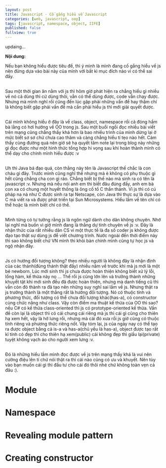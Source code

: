 ```yaml
---
layout: post
title: Javascript - Cố gắng hiểu về Javascript
categories: [web, javascript, oop]
tags: [javascript, namespace, object, IIFE]
published: false
fullview: true
---
```


updaing...

**Nội dung:**


Nếu bạn không hiểu được tiêu đề, thì ý mình là mình đang cố gắng hiểu về js nên đừng dựa vào bài này của mình với bất kì mục đích nào vì có thể sai đấy.<br><br>

Sau một thời gian ăn nằm với js thì hôm giờ phát hiện ra chẳng hiểu gì nhiều về nó cả dùng thì cứ dùng thôi, vẫn có thể dùng được, code vẫn chạy được. Nhưng mà mình nghĩ rồi cũng đến lúc gặp phải những vấn đề hay thậm chí là không biết gặp phải vấn đề mà cần phải hiểu js thì mới giải quyết được.<br><br>

Cái mình không hiểu ở đây là về class, object, namespace rồi cả đóng hầm bà lằng có hơi hướng về OO trong js. Sau một buổi ngồi đọc nhiều bài viết trên mạng cũng chẳng thấy khá hơn là bao nhiều trình của mình dừng lại ở mức biết sơ sơ chứ chưa cao thâm và càng chẳng hiểu tí tẹo nào hết. Cảm thấy cùng đường quá nên giờ sẽ hạ quyết tâm note lại trong blog này những gì đọc được như một hình thức tổng hợp hi vọng sau khi hoàn thành mình có thể dạy cho chính mình hiểu được :v <br><br>

Uh thì Java bá đạo quá, còn thằng này tên là Javascript thế chắc là con cháu gì đây. Trước mình cũng nghĩ thế nhưng mà è không có phụ thuộc gì hết cũng chằng cha con gì ráo. Chẳng biết bị thế nào mà sinh ra có tên là javascript :v. Nhưng mà nếu nói anh em thì biết đâu đúng đấy, anh em bà con xa có chung một huyết thống là ông cố tổ C thần thánh. Vì js thì có cú pháp na ná như C được sinh ra tại Netscape, còn Java thì thực sự là dựa vào C mà viết ra và được phát triển tại Sun Microsystems. Hiểu lầm về tên chỉ có thể hoặc là mình biết chỉ có thể.<br><br>

Mình từng có tư tưởng rằng js là ngôn ngữ dành cho dân không chuyên. Nhớ lại nghĩ mà buồn vì giờ mình đang là thằng dự tính chuyên về js :v. Đây là nhận thức của rất nhiều dân CS vì một thực tế là đa số coder js không được đạo tạo thật sự dùng js để viết chương trình. Nước ngoài đến thời điểm này thì sao không biết chứ VN mình thì khỏi bàn chính mình cũng tự học js và ngộ nhận đây.<br><br>

Js có hướng đối tượng không? theo nhiều người là không đây là nhận định của các thánh(đúng thánh thật đấy) nhiều năm về trước khi mà js mới là một bé newborn. Lúc mới sinh thì js chưa được hoàn thiện không biết xử lý lỗi, lồng hàm, kế thừa này nọ ... Thế rồi js cũng lớn lên và trưởng thành những khuyết tật khi mới sinh đều đã được hoàn thiện, nhưng mà danh tiếng cũ thì vẫn còn đó thành ra đã tạo nên những suy nghĩ sai lầm về js. Nhưng thật ra js trưởng thành là một thằng rất là hướng đối tượng. Nó có thuộc tính và phương thức, đối tượng có thể chưa đối tượng khác(has-a), có constructor cùng chức năng như class. Vậy còn điểm ma thuật kế thừa của OO thì sao? nếu C# có kế thừa class-oriented thì js có prototype-oriented kế thừa. Vấn đề còn lại là object thì có cái chung cái riêng mà js thì cái gì cũng cho thiên hạ xem hết, vậy là hở lưng rồi, nhưng mà cái đó xưa rồi js giờ cũng có thuộc tính riêng và phương thức riêng nốt. Vậy tóm lại, js của ngày nay có thể tạo ra được object bằng cả is-a và has-a(chủ yếu là has-a), object được tạo rất kĩ tính có đẹp thì cho thiên hạ xem(public) cái không đẹp thì giấu lại(private) tuyệt không vạch áo cho người xem lưng :v. <br><br>

Đó là những hiểu lầm mình đọc được về js trên mạng thấy khá là vui nên cường điệu lên tí chứ nói thật ra thì cái nào cũng có ưu và khuyết. Nên tùy vào bạn muốn cái gì thì đầu tư cho cái đó thôi nhé chứ không toàn vẹn cả đâu :).

<h1><a id="">Module</a></h1>

<h1><a id="">Namespace</a></h1>
<h1><a id="">Revealing module pattern</a></h1>
<h1><a id="">Creating constructor</a></h1>